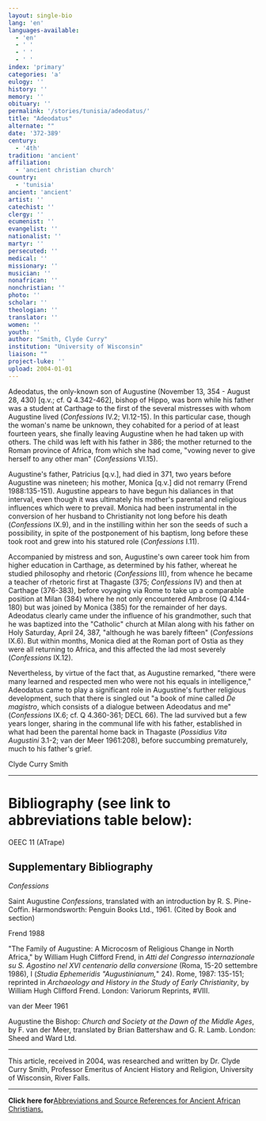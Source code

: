```yaml
---
layout: single-bio
lang: 'en'
languages-available:
  - 'en'
  - ' '
  - ' '
  - ' '
index: 'primary'
categories: 'a'
eulogy: ''
history: ''
memory: ''
obituary: ''
permalink: '/stories/tunisia/adeodatus/'
title: "Adeodatus"
alternate: ""
date: '372-389'
century:
  - '4th'
tradition: 'ancient'
affiliation:
  - 'ancient christian church'
country:
  - 'tunisia'
ancient: 'ancient'
artist: ''
catechist: ''
clergy: ''
ecumenist: ''
evangelist: ''
nationalist: ''
martyr: ''
persecuted: ''
medical: ''
missionary: ''
musician: ''
nonafrican: ''
nonchristian: ''
photo: ''
scholar: ''
theologian: ''
translator: ''
women: ''
youth: ''
author: "Smith, Clyde Curry"
institution: "University of Wisconsin"
liaison: ""
project-luke: ''
upload: 2004-01-01
---
```




Adeodatus, the only-known son of Augustine (November 13, 354 - August 28, 430) [q.v.; cf. Q 4.342-462], bishop of Hippo, was born while his father was a student at Carthage to the first of the several mistresses with whom Augustine lived (*Confessions* IV.2; VI.12-15).  In this particular case, though the woman's name be unknown, they cohabited for a period of at least fourteen years, she finally leaving Augustine when he had taken up with others.  The child was left with his father in 386; the mother returned to the Roman province of Africa, from which she had come, "vowing never to give herself to any other man" (*Confessions* VI.15).

Augustine's father, Patricius [q.v.], had died in 371, two years before Augustine was nineteen; his mother, Monica [q.v.] did not remarry (Frend 1988:135-151).  Augustine appears to have begun his daliances in that interval, even though it was ultimately his mother's parental and religious influences which were to prevail.  Monica had been instrumental in the conversion of her husband to Christianity not long before his death (*Confessions* IX.9), and in the instilling within her son the seeds of such a possibility, in spite of the postponement of his baptism, long before these took root and grew into his statured role (*Confessions* I.11).

Accompanied by mistress and son, Augustine's own career took him from higher education in Carthage, as determined by his father, whereat he studied philosophy and rhetoric (*Confessions* III), from whence he became a teacher of rhetoric first at Thagaste (375; *Confessions* IV) and then at Carthage (376-383), before voyaging via Rome to take up a comparable position at Milan (384) where he not only encountered Ambrose (Q 4.144-180) but was joined by Monica (385) for the remainder of her days.  Adeodatus clearly came under the influence of his grandmother, such that he was baptized into the "Catholic" church at Milan along with his father on Holy Saturday, April 24, 387, "although he was barely fifteen" (*Confessions* IX.6).  But within months, Monica died at the Roman port of Ostia as they were all returning to Africa, and this affected the lad most severely (*Confessions* IX.12).

Nevertheless, by virtue of the fact that, as Augustine remarked, "there were many learned and respected men who were not his equals in intelligence," Adeodatus came to play a significant role in Augustine's further religious development, such that there is singled out "a book of mine called *De magistro*, which consists of a dialogue between Adeodatus and me" (*Confessions* IX.6; cf. Q 4.360-361; DECL 66).  The lad survived but a few years longer, sharing in the communal life with his father, established in what had been the parental home back in Thagaste (*Possidius Vita Augustini* 3.1-2; van der Meer 1961:208), before succumbing prematurely, much to his father's grief.

Clyde Curry Smith

---

# Bibliography (see link to abbreviations table below):

OEEC 11 (ATrape)

## Supplementary Bibliography

*Confessions*

Saint Augustine *Confessions*, translated with an introduction by R. S. Pine-Coffin.  Harmondsworth:  Penguin Books Ltd., 1961.  (Cited by Book and section)

Frend 1988

"The Family of Augustine:  A Microcosm of Religious Change in North Africa," by William Hugh Clifford Frend, in *Atti del Congresso internazionale su S. Agostino nel XVI centenario della conversione* (Roma, 15-20 settembre 1986), I (*Studia Ephemeridis "Augustinianum,*" 24).  Rome, 1987: 135-151; reprinted in *Archaeology and History in the Study of Early Christianity*, by William Hugh Clifford Frend.  London:  Variorum Reprints, #VIII.

van der Meer 1961

Augustine the Bishop:  *Church and Society at the Dawn of the Middle Ages*, by F. van der Meer, translated by Brian Battershaw and G. R. Lamb.  London:  Sheed and Ward Ltd.

---

This article, received in 2004, was researched and written by Dr. Clyde Curry Smith, Professor Emeritus of Ancient History and Religion, University of Wisconsin, River Falls.

---

**Click here for**[Abbreviations and Source References for Ancient African Christians.]({{site.url}}/resources/ancient-references/)
